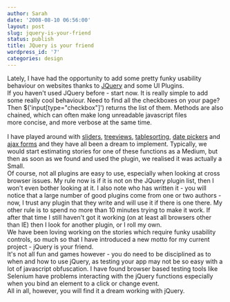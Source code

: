 ```yaml
---
author: Sarah
date: '2008-08-10 06:56:00'
layout: post
slug: jquery-is-your-friend
status: publish
title: JQuery is your friend
wordpress_id: '7'
categories: design
---
```


<div>Lately, I have had the opportunity to add some pretty funky usability behaviour on websites thanks to <a href="http://jquery.com/">JQuery</a> and some UI Plugins. </div>
<div>If you haven't used JQuery before - start now. It is really simple to add some really cool behaviour. Need to find all the checkboxes on your page? Then $('input[type="checkbox"]') returns the list of them. Methods are also chained, which can often make long unreadable javascript files more concise, and more verbose at the same time. </div>
<div><span style="color:#acd373;line-height:16px;white-space:pre;font-family:0;font-size:13px;">
</span></div>
<div>I have played around with <a href="http://docs.jquery.com/UI/Slider">sliders</a>, <a href="http://docs.jquery.com/Plugins/Treeview/treeview">treeviews</a>, <a href="http://plugins.jquery.com/project/tablesorter">tablesorting</a>, <a href="http://docs.jquery.com/UI/Datepicker">date pickers</a> and <a href="http://plugins.jquery.com/project/form">ajax forms</a> and they have all been a dream to implement. Typically, we would start estimating stories for one of these functions as a Medium, but then as soon as we found and used the plugin, we realised it was actually a Small.</div>
<div>Of course, not all plugins are easy to use, especially when looking at cross browser issues. My rule now is if it is not on the JQuery plugin list, then I won't even bother looking at it. I also note who has written it - you will notice that a large number of good plugins come from one or two authors - now, I trust any plugin that they write and will use it if there is one there. My other rule is to spend no more than 10 minutes trying to make it work. If after that time I still haven't got it working (on at least all browsers other than IE) then I look for another plugin, or I roll my own.</div>
<div>We have been loving working on the stories which require funky usability controls, so much so that I have introduced a new motto for my current project - jQuery is your friend.</div>
<div>It's not all fun and games however - you do need to be disciplined as to when and how to use jQuery, as testing your app may not be so easy with a lot of javascript obfuscation. I have found browser based testing tools like Selenium have problems interacting with the jQuery functions especially when you bind an element to a click or change event. </div>
<div>All in all, however, you will find it a dream working with jQuery.</div>